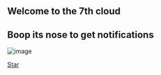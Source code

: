 ## Welcome to the 7th cloud

## Boop its nose to get notifications

![image](https://user-images.githubusercontent.com/28965449/139119260-76efca08-bf5a-4eaf-afcf-039ac1b967a4.png)

<!-- Place this tag where you want the button to render. -->
<a class="github-button" href="https://github.com/ntkme/github-buttons" data-icon="octicon-star" aria-label="Star ntkme/github-buttons on GitHub">Star</a>
<!-- Place this tag in your head or just before your close body tag. -->
<script async defer src="https://buttons.github.io/buttons.js"></script>
